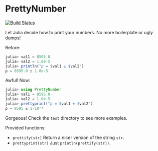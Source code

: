 # PrettyNumber

[![Build Status](https://travis-ci.org/RedPointyJackson/PrettyNumber.jl.svg?branch=master)](https://travis-ci.org/RedPointyJackson/PrettyNumber.jl)

Let Julia decide how to print your numbers. No
more boilerplate or ugly dumps!

Before:

```julia
julia> val1 = 8595.0
julia> val2 = 1.0e-5
julia> println("ρ = $val1 ± $val2")
ρ = 8595.0 ± 1.0e-5
```

Awful! Now:

```julia
julia> using PrettyNumber
julia> val1 = 8595.0
julia> val2 = 1.0e-5
julia> prettyprint("ρ = $val1 ± $val2")
ρ = 8595 ± 1⋅10⁻⁵
```

Gorgeous! Check the `test` directory to see more
examples.

Provided functions:
* `prettify(str)`
  Return a nicer version of the string `str`.
* `prettyprint(str)`
  Just `println(prettify(str))`.
